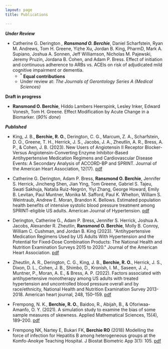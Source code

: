 ```yaml
---
layout: page
title: Publications

---
```


***Under Review***
- Catherine G. Derington <sup>*</sup>, **Ransmond O. Berchie**<sup>*</sup>, Daniel Scharfstein, Ryan M. Andrews, Tom H. Greene, Yizhe Xu, Jordan B. King, PharmD, Mark A. Supiano, Joshua A. Sonnen, Jeff Williamson, Nicholas M. Pajewski, Jeremy Pruzin, Jordana B. Cohen, and Adam P. Bress. Effect of initiation and continuous adherence to ARBs vs. ACEIs on risk of adjudicated mild cognitive impairment or dementia.
  - <sup>*</sup> **Equal contributions**
  - Under review at: _The Journals of Gerontology Series A (Medical Sciences)_


**Draft in progress**
- **Ransmond O. Berchie**, Hiddo Lambers Heerspink, Lesley Inker, Edward Vonesh, Tom H. Greene. Effect Modification by Acute Change in a Biomarker. (_90% done_)


***Published***

- King, J. B., **Berchie, R. O.**, Derington, C. G., Marcum, Z. A., Scharfstein, D. O., Greene, T. H., Herrick, J. S., Jacobs, J. A., Zheutlin, A. R., Bress, A. P., & Cohen, J. B. (2023). New Users of Angiotensin II Receptor Blocker-Versus Angiotensin-Converting Enzyme Inhibitor-Based Antihypertensive Medication Regimens and Cardiovascular Disease Events: A Secondary Analysis of ACCORD-BP and SPRINT. Journal of the American Heart Association, 12(17). [pdf](https://doi.org/10.1161/JAHA.123.030311)

- Catherine G. Derington, Adam P. Bress, **Ransmond O. Berchie**, Jennifer S. Herrick, Jincheng Shen, Jian Ying, Tom Greene, Gabriel S. Tajeu, Swati Sakhuja, Natalia Ruiz-Negrón, Yiyi Zhang, George Howard, Emily B. Levitan, Paul Muntner, Monika M. Safford, Paul K. Whelton, William S. Weintraub, Andrew E. Moran, Brandon K. Bellows. Estimated population health benefits of intensive systolic blood pressure treatment among SPRINT-eligible US adults. American Journal of Hypertension. [pdf](https://doi.org/10.1093/ajh/hpad047)

- Derington, Catherine G., Adam P. Bress, Jennifer S. Herrick, Joshua A. Jacobs, Alexander R. Zheutlin, **Ransmond O. Berchie**, Molly B. Conroy, William C. Cushman, and Jordan B. King (2023). "Antihypertensive Medication Regimens Used by US Adults With Hypertension and the Potential for Fixed‐Dose Combination Products: The National Health and Nutrition Examination Surveys 2015 to 2020." Journal of the American Heart Association. [pdf](https://www.ahajournals.org/doi/10.1161/JAHA.122.028573)

 - Zheutlin, A. R., Derington, C. G., King, J. B., **Berchie, R. O.**, Herrick, J. S., Dixon, D. L., Cohen, J. B., Shimbo, D., Kronish, I. M., Saseen, J. J., Muntner, P., Moran, A. E., & Bress, A. P. (2022). Factors associated with antihypertensive monotherapy among US adults with treated hypertension and uncontrolled blood pressure overall and by race/ethnicity, National Health and Nutrition Examination Survey 2013-2018. American heart journal, 248, 150–159. [pdf](https://doi.org/10.1016/j.ahj.2021.10.184)
 
 - Frempong, N. K., **Berchie, R. O.**, Baidoo, R., Abijah, B., & Oforiwaa-Amanfo, O. Y. (2021). A simulation study to examine the bias of some sample measures of skewness. Applied Mathematical Sciences, 15(4), 189–200. [pdf](https://doi.org/10.12988/ams.2021.914276)

- Frempong NK, Nartey E, Bukari FK, **Berchie RO** (2018) Modelling the force of infection for Hepatitis B among heterogeneous groups at the Komfo-Anokye Teaching Hospital. J Biostat Biometric App 3(1): 105. [pdf](http://www.annexpublishers.com/articles/JBIA/3105-Modelling-the-Force-of-Infection-for-Hepatitis-B-among-Heterogeneous-Groups-at-the-Komfo-Anokye-Teaching-Hospital.pdf)

